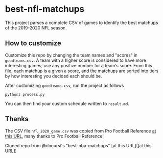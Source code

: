 # best-nfl-matchups
This project parses a complete CSV of games to identify the best matchups of the
2019-2020 NFL season.


## How to customize

Customize this repo by changing the team names and "scores" in `goodteams.csv`. 
A team with a higher score is considered to have more interesting games; use any
 positive number for a team's score. From this file, each matchup is a given a 
 score, and the matchups are sorted into tiers by how interesting you decided 
 each should be.

After customizing `goodteams.csv`, run the project as follows

```
python3 process.py
```

You can then find your custom schedule written to `result.md`.

## Thanks

The CSV file `nfl_2020_game.csv` was copied from Pro Football Reference 
[at this URL](https://www.pro-football-reference.com/years/2019/games.htm), many
 thanks to Pro Football Reference!

Cloned repo from @dnoursi's "best-nba-matchups" [at this URL]([at this URL])

